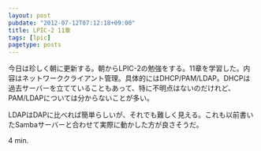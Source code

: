 ```yaml
---
layout: post
pubdate: "2012-07-12T07:12:18+09:00"
title: LPIC-2 11章
tags: [lpic]
pagetype: posts
---
```

今日は珍しく朝に更新する。朝からLPIC-2の勉強をする。11章を学習した。内容はネットワーククライアント管理。具体的にはDHCP/PAM/LDAP。DHCPは過去サーバーを立てていることもあって、特に不明点はないのだけれど、PAM/LDAPについては分からないことが多い。

LDAPはDAPに比べれば簡単らしいが、それでも難しく見える。これも以前書いたSambaサーバーと合わせて実際に動かした方が良さそうだ。

4 min.
